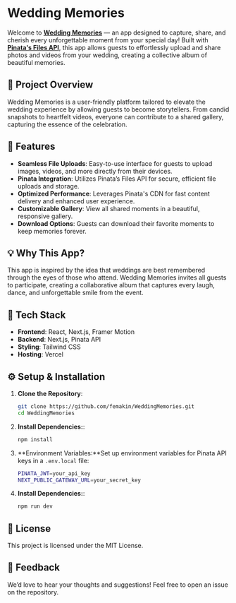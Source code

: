 # Wedding Memories

Welcome to **[Wedding Memories](https://wedding-memories-teal.vercel.app/)** — an app designed to capture, share, and cherish every unforgettable moment from your special day! Built with **[Pinata's Files API](https://docs.pinata.cloud/api-reference/files)**, this app allows guests to effortlessly upload and share photos and videos from your wedding, creating a collective album of beautiful memories.

## 🎯 Project Overview

Wedding Memories is a user-friendly platform tailored to elevate the wedding experience by allowing guests to become storytellers. From candid snapshots to heartfelt videos, everyone can contribute to a shared gallery, capturing the essence of the celebration.

## 🚀 Features

- **Seamless File Uploads**: Easy-to-use interface for guests to upload images, videos, and more directly from their devices.
- **Pinata Integration**: Utilizes Pinata’s Files API for secure, efficient file uploads and storage.
- **Optimized Performance**: Leverages Pinata's CDN for fast content delivery and enhanced user experience.
- **Customizable Gallery**: View all shared moments in a beautiful, responsive gallery.
- **Download Options**: Guests can download their favorite moments to keep memories forever.

## 💡 Why This App?

This app is inspired by the idea that weddings are best remembered through the eyes of those who attend. Wedding Memories invites all guests to participate, creating a collaborative album that captures every laugh, dance, and unforgettable smile from the event.

## 📂 Tech Stack

- **Frontend**: React, Next.js, Framer Motion
- **Backend**: Next.js, Pinata API
- **Styling**: Tailwind CSS
- **Hosting**: Vercel

## ⚙️ Setup & Installation

1. **Clone the Repository**:
   ```bash
   git clone https://github.com/femakin/WeddingMemories.git
   cd WeddingMemories
   ```
2. **Install Dependencies:**:
    ```bash
    npm install
    ```
3. **Environment Variables:**Set up environment variables for Pinata API keys in a `.env.local` file:
    ```bash
    PINATA_JWT=your_api_key
    NEXT_PUBLIC_GATEWAY_URL=your_secret_key
    ```
4. **Install Dependencies:**:
    ```bash
    npm run dev
    ```

## 📝 License

This project is licensed under the MIT License.

## 📝 Feedback

We’d love to hear your thoughts and suggestions! Feel free to open an issue on the repository.